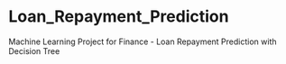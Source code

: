 # Loan_Repayment_Prediction
Machine Learning Project for Finance - Loan Repayment Prediction with Decision Tree
